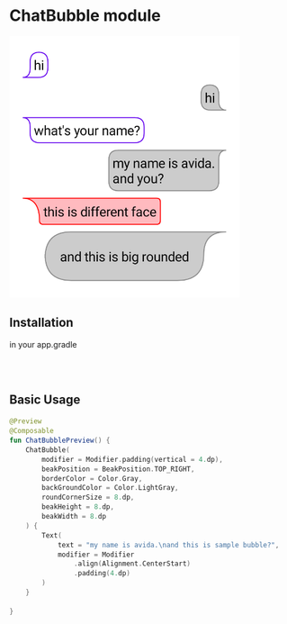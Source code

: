 # ChatBubble module


![](img.png)

## Installation
in your app.gradle

```groovy  

  

```  

## Basic Usage

```kotlin
@Preview
@Composable
fun ChatBubblePreview() {
    ChatBubble(
        modifier = Modifier.padding(vertical = 4.dp),
        beakPosition = BeakPosition.TOP_RIGHT,
        borderColor = Color.Gray,
        backGroundColor = Color.LightGray,
        roundCornerSize = 8.dp,
        beakHeight = 8.dp,
        beakWidth = 8.dp
    ) {
        Text(
            text = "my name is avida.\nand this is sample bubble?",
            modifier = Modifier
                .align(Alignment.CenterStart)
                .padding(4.dp)
        )
    }

}
```